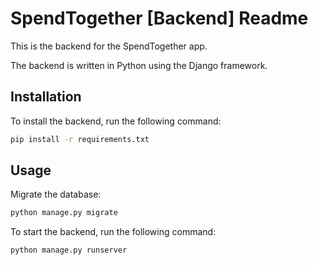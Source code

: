 # SpendTogether [Backend] Readme

This is the backend for the SpendTogether app.

The backend is written in Python using the Django framework.

## Installation

To install the backend, run the following command:

```bash
pip install -r requirements.txt
```

## Usage

Migrate the database:

```bash
python manage.py migrate
```

To start the backend, run the following command:

```bash
python manage.py runserver
```